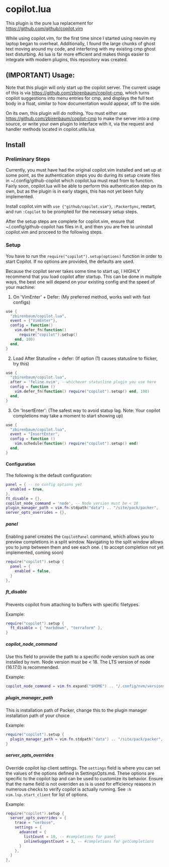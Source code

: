 # copilot.lua

This plugin is the pure lua replacement for https://github.com/github/copilot.vim

While using copilot.vim, for the first time since I started using neovim my laptop began to overheat. Additionally, I found the large chunks of ghost text moving around my code, and interfering with my existing cmp ghost text disturbing. As lua is far more efficient and makes things easier to integrate with modern plugins, this repository was created.

## (IMPORTANT) Usage:

Note that this plugin will only start up the copilot server. The current usage of this is via https://github.com/zbirenbaum/copilot-cmp, which turns copilot suggestions into menu entries for cmp, and displays the full text body in a float, similar to how documentation would appear, off to the side.

On its own, this plugin will do nothing. You must either use https://github.com/zbirenbaum/copilot-cmp to make the server into a cmp source, or write your own plugin to interface with it, via the request and handler methods located in copilot.utils.lua

## Install

### Preliminary Steps

Currently, you must have had the original copilot.vim installed and set up at some point, as the authentication steps you do during its setup create files in ~/.config/github-copilot which copilot.lua must read from to function. Fairly soon, copilot.lua will be able to perform this authentication step on its own, but as the plugin is in early stages, this has not yet been fully implemented.

Install copilot.vim with `use {"github/copilot.vim"}`, `:PackerSync`, restart, and run `:Copilot` to be prompted for the necessary setup steps.

After the setup steps are complete for copilot.vim, ensure that ~/.config/github-copilot has files in it, and then you are free to uninstall copilot.vim and proceed to the following steps.

### Setup

You have to run the `require("copilot").setup(options)` function in order to start Copilot. If no options are provided, the defaults are used.

Because the copilot server takes some time to start up, I HIGHLY recommend that you load copilot after startup. This can be done in multiple ways, the best one will depend on your existing config and the speed of your machine:

1. On 'VimEnter' + Defer: (My preferred method, works well with fast configs)
```lua
use {
  "zbirenbaum/copilot.lua",
  event = {"VimEnter"},
  config = function()
    vim.defer_fn(function()
      require("copilot").setup()
    end, 100)
  end,
}
```
2. Load After Statusline + defer: (If option (1) causes statusline to flicker, try this)
```lua
use {
  "zbirenbaum/copilot.lua",
  after = 'feline.nvim', --whichever statusline plugin you use here
  config = function ()
    vim.defer_fn(function() require("copilot").setup() end, 100)
  end,
}
```
3. On 'InsertEnter': (The safest way to avoid statup lag. Note: Your copilot completions may take a moment to start showing up)

```lua
use {
  "zbirenbaum/copilot.lua",
  event = "InsertEnter",
  config = function ()
    vim.schedule(function() require("copilot").setup() end)
  end,
}
```


#### Configuration

The following is the default configuration:

```lua
panel = { -- no config options yet
  enabled = true,
},
ft_disable = {},
copilot_node_command = 'node', -- Node version must be < 18
plugin_manager_path = vim.fn.stdpath("data") .. "/site/pack/packer",
server_opts_overrides = {},
```

##### panel

Enabling panel creates the `CopilotPanel` command, which allows you to preview completions in a split window. Navigating to the split window allows you to jump between them and see each one. (<CR> to accept completion not yet implemented, coming soon)

```lua
require("copilot").setup {
  panel = {
    enabled = false,
  }
},

```

##### ft_disable

Prevents copilot from attaching to buffers with specific filetypes.

Example:

```lua
require("copilot").setup {
  ft_disable = { "markdown", "terraform" },
}
```

##### copilot_node_command

Use this field to provide the path to a specific node version such as one installed by nvm. Node version must be < 18. The LTS version of node (16.17.0) is recommended.

Example:

```lua
copilot_node_command = vim.fn.expand("$HOME") .. "/.config/nvm/versions/node/v16.14.2/bin/node", -- Node version must be < 18
```

##### plugin_manager_path

This is installation path of Packer, change this to the plugin manager installation path of your choice

Example:

```lua
require("copilot").setup {
  plugin_manager_path = vim.fn.stdpath("data") .. "/site/pack/packer", 
}
```

##### server_opts_overrides

Override copilot lsp client settings. The `settings` field is where you can set the values of the options defined in SettingsOpts.md. These options are specific to the copilot lsp and can be used to customize its behavior. Ensure that the name field is not overriden as is is used for efficiency reasons in numerous checks to verify copilot is actually running. See `:h vim.lsp.start_client` for list of options.

Example:

```lua
require("copilot").setup {
  server_opts_overrides = {
    trace = "verbose",
    settings = {
      advanced = {
        listCount = 10, -- #completions for panel
        inlineSuggestCount = 3, -- #completions for getCompletions
      }
    },
  }
},
```
